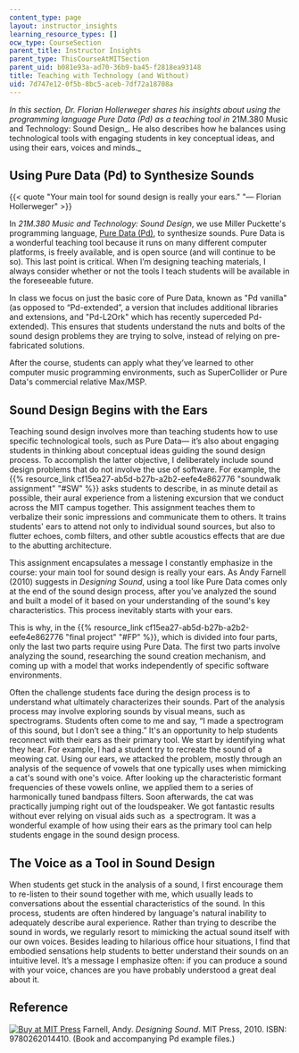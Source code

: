 ```yaml
---
content_type: page
layout: instructor_insights
learning_resource_types: []
ocw_type: CourseSection
parent_title: Instructor Insights
parent_type: ThisCourseAtMITSection
parent_uid: b081e93a-ad70-36b9-ba45-f2818ea93148
title: Teaching with Technology (and Without)
uid: 7d747e12-0f5b-8bc5-aceb-7df72a18708a
---
```


_In this section, Dr. Florian Hollerweger shares his insights about using the programming language Pure Data (Pd) as a teaching tool in_ 21M.380 Music and Technology: Sound Design_. He also describes how he balances using technological tools with engaging students in key conceptual ideas, and using their ears, voices and minds._

Using Pure Data (Pd) to Synthesize Sounds
-----------------------------------------

{{< quote "Your main tool for sound design is really your ears." "— Florian Hollerweger" >}}

In _21M.380 Music and Technology: Sound Design_, we use Miller Puckette's programming language, [Pure Data (Pd)](https://puredata.info/), to synthesize sounds. Pure Data is a wonderful teaching tool because it runs on many different computer platforms, is freely available, and is open source (and will continue to be so). This last point is critical. When I’m designing teaching materials, I always consider whether or not the tools I teach students will be available in the foreseeable future.

In class we focus on just the basic core of Pure Data, known as "Pd vanilla" (as opposed to “Pd-extended”, a version that includes additional libraries and extensions, and "Pd-L2Ork" which has recently superceded Pd-extended). This ensures that students understand the nuts and bolts of the sound design problems they are trying to solve, instead of relying on pre-fabricated solutions.

After the course, students can apply what they’ve learned to other computer music programming environments, such as SuperCollider or Pure Data's commercial relative Max/MSP.

Sound Design Begins with the Ears
---------------------------------

Teaching sound design involves more than teaching students how to use specific technological tools, such as Pure Data— it’s also about engaging students in thinking about conceptual ideas guiding the sound design process. To accomplish the latter objective, I deliberately include sound design problems that do not involve the use of software. For example, the {{% resource_link cf15ea27-ab5d-b27b-a2b2-eefe4e862776 "soundwalk assignment" "#SW" %}} asks students to describe, in as minute detail as possible, their aural experience from a listening excursion that we conduct across the MIT campus together. This assignment teaches them to verbalize their sonic impressions and communicate them to others. It trains students' ears to attend not only to individual sound sources, but also to flutter echoes, comb filters, and other subtle acoustics effects that are due to the abutting architecture.

This assignment encapsulates a message I constantly emphasize in the course: your main tool for sound design is really your ears. As Andy Farnell (2010) suggests in _Designing Sound_, using a tool like Pure Data comes only at the end of the sound design process, after you’ve analyzed the sound and built a model of it based on your understanding of the sound's key characteristics. This process inevitably starts with your ears.

This is why, in the {{% resource_link cf15ea27-ab5d-b27b-a2b2-eefe4e862776 "final project" "#FP" %}}, which is divided into four parts, only the last two parts require using Pure Data. The first two parts involve analyzing the sound, researching the sound creation mechanism, and coming up with a model that works independently of specific software environments.

Often the challenge students face during the design process is to understand what ultimately characterizes their sounds. Part of the analysis process may involve exploring sounds by visual means, such as spectrograms. Students often come to me and say, “I made a spectrogram of this sound, but I don’t see a thing.” It's an opportunity to help students reconnect with their ears as their primary tool. We start by identifying what they hear. For example, I had a student try to recreate the sound of a meowing cat. Using our ears, we attacked the problem, mostly through an analysis of the sequence of vowels that one typically uses when mimicking a cat's sound with one's voice. After looking up the characteristic formant frequencies of these vowels online, we applied them to a series of harmonically tuned bandpass filters. Soon afterwards, the cat was practically jumping right out of the loudspeaker. We got fantastic results without ever relying on visual aids such as  a spectrogram. It was a wonderful example of how using their ears as the primary tool can help students engage in the sound design process.

The Voice as a Tool in Sound Design
-----------------------------------

When students get stuck in the analysis of a sound, I first encourage them to re-listen to their sound together with me, which usually leads to conversations about the essential characteristics of the sound. In this process, students are often hindered by language's natural inability to adequately describe aural experience. Rather than trying to describe the sound in words, we regularly resort to mimicking the actual sound itself with our own voices. Besides leading to hilarious office hour situations, I find that embodied sensations help students to better understand their sounds on an intuitive level. It’s a message I emphasize often: if you can produce a sound with your voice, chances are you have probably understood a great deal about it.

Reference
---------

[![Buy at MIT Press](/images/mp_logo.gif)](https://mitpress.mit.edu/9780262014410) Farnell, Andy. _Designing Sound_. MIT Press, 2010. ISBN: 9780262014410. (Book and accompanying Pd example files.)